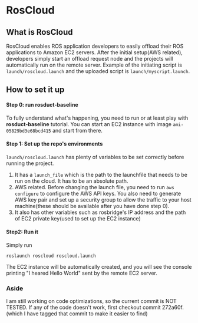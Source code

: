 # RosCloud 



## What is RosCloud 

RosCloud enables ROS application developers to easily offload their ROS applications to Amazon EC2 servers. After the initial setup(AWS related), developers simply start an offload request node and the projects will automatically run on the remote server. Example of the initiating script is ```launch/roscloud.launch``` and the uploaded script is ```launch/myscript.launch```. 



## How to set it up

#### Step 0: run rosduct-baseline 

To fully understand what's happening, you need to run or at least play with **rosduct-baseline** tutorial. You can start an EC2 instance with image ```ami-05829bd3e68bcd415```  and start from there. 


#### Step 1:  Set up the repo's environments

```launch/roscloud.launch``` has plenty of variables to be set correctly before running the project. 

1. It has a ```launch_file``` which is the path to the launchfile that needs to be run on the cloud. It has to be an absolute path. 
2. AWS related. Before changing the launch file, you need to run ```aws configure``` to configure the AWS API keys. You also need to generate AWS key pair and set up a security group to allow the traffic to your host machine(these should be available after you have done step 0). 
3. It also has other variables such as rosbridge's IP address and the path of EC2 private key(used to set up the EC2 instance)


#### Step2: Run it 
Simply run 

````
roslaunch roscloud roscloud.launch 
````

The EC2 instance will be automatically created, and you will see the console printing "I heared Hello World" sent by the remote EC2 server. 


### Aside

I am still working on code optimizations, so the current commit is NOT TESTED. If any of the code doesn't work, first checkout commit 272a60f. (which I have tagged that commit to make it easier to find)


